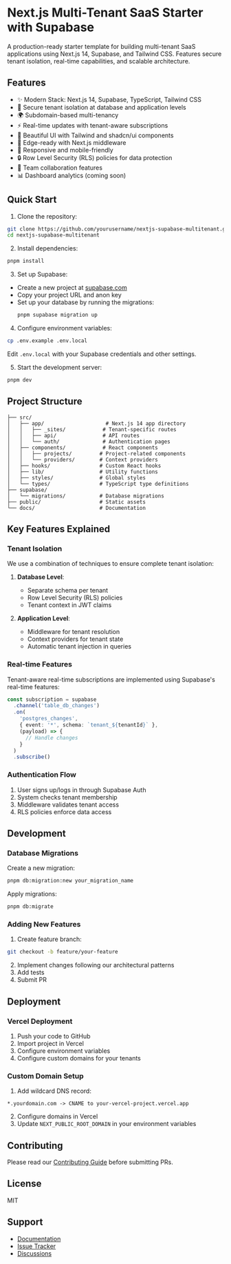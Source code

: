 # Next.js Multi-Tenant SaaS Starter with Supabase

A production-ready starter template for building multi-tenant SaaS applications using Next.js 14, Supabase, and Tailwind CSS. Features secure tenant isolation, real-time capabilities, and scalable architecture.

## Features

- ✨ Modern Stack: Next.js 14, Supabase, TypeScript, Tailwind CSS
- 🔐 Secure tenant isolation at database and application levels
- 🌍 Subdomain-based multi-tenancy
- ⚡️ Real-time updates with tenant-aware subscriptions
- 🎨 Beautiful UI with Tailwind and shadcn/ui components
- 🚀 Edge-ready with Next.js middleware
- 📱 Responsive and mobile-friendly
- 🔒 Row Level Security (RLS) policies for data protection
- 👥 Team collaboration features
- 📊 Dashboard analytics (coming soon)

## Quick Start

1. Clone the repository:
```bash
git clone https://github.com/yourusername/nextjs-supabase-multitenant.git
cd nextjs-supabase-multitenant
```

2. Install dependencies:
```bash
pnpm install
```

3. Set up Supabase:
- Create a new project at [supabase.com](https://supabase.com)
- Copy your project URL and anon key
- Set up your database by running the migrations:
  ```bash
  pnpm supabase migration up
  ```

4. Configure environment variables:
```bash
cp .env.example .env.local
```
Edit `.env.local` with your Supabase credentials and other settings.

5. Start the development server:
```bash
pnpm dev
```

## Project Structure

```
├── src/
│   ├── app/                    # Next.js 14 app directory
│   │   ├── _sites/            # Tenant-specific routes
│   │   ├── api/               # API routes
│   │   └── auth/              # Authentication pages
│   ├── components/            # React components
│   │   ├── projects/         # Project-related components
│   │   └── providers/        # Context providers
│   ├── hooks/                # Custom React hooks
│   ├── lib/                  # Utility functions
│   ├── styles/               # Global styles
│   └── types/                # TypeScript type definitions
├── supabase/
│   └── migrations/           # Database migrations
├── public/                   # Static assets
└── docs/                     # Documentation
```

## Key Features Explained

### Tenant Isolation

We use a combination of techniques to ensure complete tenant isolation:

1. **Database Level**:
   - Separate schema per tenant
   - Row Level Security (RLS) policies
   - Tenant context in JWT claims

2. **Application Level**:
   - Middleware for tenant resolution
   - Context providers for tenant state
   - Automatic tenant injection in queries

### Real-time Features

Tenant-aware real-time subscriptions are implemented using Supabase's real-time features:

```typescript
const subscription = supabase
  .channel('table_db_changes')
  .on(
    'postgres_changes',
    { event: '*', schema: `tenant_${tenantId}` },
    (payload) => {
      // Handle changes
    }
  )
  .subscribe()
```

### Authentication Flow

1. User signs up/logs in through Supabase Auth
2. System checks tenant membership
3. Middleware validates tenant access
4. RLS policies enforce data access

## Development

### Database Migrations

Create a new migration:
```bash
pnpm db:migration:new your_migration_name
```

Apply migrations:
```bash
pnpm db:migrate
```

### Adding New Features

1. Create feature branch:
```bash
git checkout -b feature/your-feature
```

2. Implement changes following our architectural patterns
3. Add tests
4. Submit PR

## Deployment

### Vercel Deployment

1. Push your code to GitHub
2. Import project in Vercel
3. Configure environment variables
4. Configure custom domains for your tenants

### Custom Domain Setup

1. Add wildcard DNS record:
```
*.yourdomain.com -> CNAME to your-vercel-project.vercel.app
```

2. Configure domains in Vercel
3. Update `NEXT_PUBLIC_ROOT_DOMAIN` in your environment variables

## Contributing

Please read our [Contributing Guide](CONTRIBUTING.md) before submitting PRs.

## License

MIT

## Support

- [Documentation](docs/ARCHITECTURE.md)
- [Issue Tracker](https://github.com/yourusername/nextjs-supabase-multitenant/issues)
- [Discussions](https://github.com/yourusername/nextjs-supabase-multitenant/discussions)